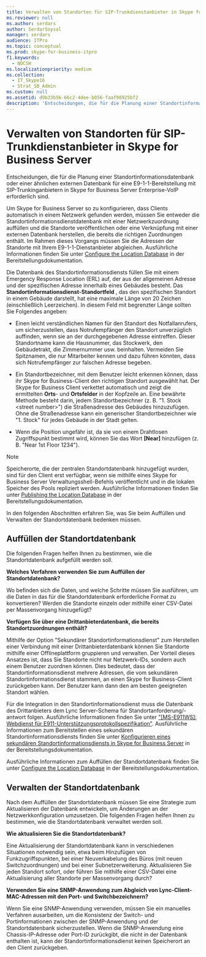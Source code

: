 ```yaml
---
title: Verwalten von Standorten für SIP-Trunkdienstanbieter in Skype for Business Server
ms.reviewer: null
ms.author: serdars
author: SerdarSoysal
manager: serdars
audience: ITPro
ms.topic: conceptual
ms.prod: skype-for-business-itpro
f1.keywords:
  - NOCSH
ms.localizationpriority: medium
ms.collection:
  - IT_Skype16
  - Strat_SB_Admin
ms.custom: null
ms.assetid: d9b33b56-66c2-4dee-b056-faaf98925bf2
description: 'Entscheidungen, die für die Planung einer Standortinformationsdatenbank oder einer ähnlichen externen Datenbank für eine E9-1-1-Bereitstellung mit SIP-Trunkinganbietern in Skype for Business Server Enterprise-VoIP erforderlich sind.'
---
```


# <a name="manage-locations-for-sip-trunk-service-providers-in-skype-for-business-server"></a>Verwalten von Standorten für SIP-Trunkdienstanbieter in Skype for Business Server

Entscheidungen, die für die Planung einer Standortinformationsdatenbank oder einer ähnlichen externen Datenbank für eine E9-1-1-Bereitstellung mit SIP-Trunkinganbietern in Skype for Business Server Enterprise-VoIP erforderlich sind.

Um Skype for Business Server so zu konfigurieren, dass Clients automatisch in einem Netzwerk gefunden werden, müssen Sie entweder die Standortinformationsdienstdatenbank mit einer Netzwerkzuordnung auffüllen und die Standorte veröffentlichen oder eine Verknüpfung mit einer externen Datenbank herstellen, die bereits die richtigen Zuordnungen enthält. Im Rahmen dieses Vorgangs müssen Sie die Adressen der Standorte mit Ihrem E9-1-1-Dienstanbieter abgleichen. Ausführliche Informationen finden Sie unter [Configure the Location Database](/previous-versions/office/lync-server-2013/lync-server-2013-configure-the-location-database) in der Bereitstellungsdokumentation.

Die Datenbank des Standortinformationsdiensts füllen Sie mit einem Emergency Response Location (ERL) auf, der aus der allgemeinen Adresse und der spezifischen Adresse innerhalb eines Gebäudes besteht. Das **Standortinformationsdienst-Standortfeld** , das den spezifischen Standort in einem Gebäude darstellt, hat eine maximale Länge von 20 Zeichen (einschließlich Leerzeichen). In diesem Feld mit begrenzter Länge sollten Sie Folgendes angeben:

- Einen leicht verständlichen Namen für den Standort des Notfallanrufers, um sicherzustellen, dass Notrufempfänger den Standort unverzüglich auffinden, wenn sie an der durchgegebenen Adresse eintreffen. Dieser Standortname kann die Hausnummer, das Stockwerk, den Gebäudetrakt, die Zimmernummer usw. beinhalten. Vermeiden Sie Spitznamen, die nur Mitarbeiter kennen und dazu führen könnten, dass sich Notrufempfänger zur falschen Adresse begeben.

- Ein Standortbezeichner, mit dem Benutzer leicht erkennen können, dass ihr Skype for Business-Client den richtigen Standort ausgewählt hat. Der Skype for Business Client verkettet automatisch und zeigt die ermittelten **Orts**- und **Ortsfelder** in der Kopfzeile an. Eine bewährte Methode besteht darin, jedem Standortbezeichner (z. B. "1. Stock \<street number>") die Straßenadresse des Gebäudes hinzuzufügen. Ohne die Straßenadresse kann ein generischer Standortbezeichner wie "1. Stock" für jedes Gebäude in der Stadt gelten.

- Wenn die Position ungefähr ist, da sie von einem Drahtlosen Zugriffspunkt bestimmt wird, können Sie das Wort **[Near]** hinzufügen (z. B. "Near 1st Floor 1234").

> [!NOTE]
> Speicherorte, die der zentralen Standortdatenbank hinzugefügt wurden, sind für den Client erst verfügbar, wenn sie mithilfe eines Skype for Business Server Verwaltungsshell-Befehls veröffentlicht und in die lokalen Speicher des Pools repliziert werden. Ausführliche Informationen finden Sie unter [Publishing the Location Database](/previous-versions/office/lync-server-2013/lync-server-2013-publish-the-location-database) in der Bereitstellungsdokumentation.

In den folgenden Abschnitten erfahren Sie, was Sie beim Auffüllen und Verwalten der Standortdatenbank bedenken müssen.

## <a name="populating-the-location-database"></a>Auffüllen der Standortdatenbank

Die folgenden Fragen helfen Ihnen zu bestimmen, wie die Standortdatenbank aufgefüllt werden soll.

 **Welches Verfahren verwenden Sie zum Auffüllen der Standortdatenbank?**

Wo befinden sich die Daten, und welche Schritte müssen Sie ausführen, um die Daten in das für die Standortdatenbank erforderliche Format zu konvertieren? Werden die Standorte einzeln oder mithilfe einer CSV-Datei per Massenvorgang hinzugefügt?

 **Verfügen Sie über eine Drittanbieterdatenbank, die bereits Standortzuordnungen enthält?**

Mithilfe der Option "Sekundärer Standortinformationsdienst" zum Herstellen einer Verbindung mit einer Drittanbieterdatenbank können Sie Standorte mithilfe einer Offlineplattform gruppieren und verwalten. Der Vorteil dieses Ansatzes ist, dass Sie Standorte nicht nur Netzwerk-IDs, sondern auch einem Benutzer zuordnen können. Dies bedeutet, dass der Standortinformationsdienst mehrere Adressen, die vom sekundären Standortinformationsdienst stammen, an einen Skype for Business-Client zurückgeben kann. Der Benutzer kann dann den am besten geeigneten Standort wählen.

Für die Integration in den Standortinformationsdienst muss die Datenbank des Drittanbieters dem Lync Server-Schema für Standortanforderung/-antwort folgen. Ausführliche Informationen finden Sie unter  ["[MS-E911WS]: Webdienst für E911-Unterstützungsprotokollspezifikation"](/openspecs/office_protocols/ms-e911ws/ab5d7449-2c15-434b-bf65-fdf38b8ffabd). Ausführliche Informationen zum Bereitstellen eines sekundären Standortinformationsdiensts finden Sie unter [Konfigurieren eines sekundären Standortinformationsdiensts in Skype for Business Server](../../deploy/deploy-enterprise-voice/secondary-location-information-service.md) in der Bereitstellungsdokumentation.

Ausführliche Informationen zum Auffüllen der Standortdatenbank finden Sie unter [Configure the Location Database](/previous-versions/office/lync-server-2013/lync-server-2013-configure-the-location-database) in der Bereitstellungsdokumentation.

## <a name="maintaining-the-location-database"></a>Verwalten der Standortdatenbank

Nach dem Auffüllen der Standortdatenbank müssen Sie eine Strategie zum Aktualisieren der Datenbank entwickeln, um Änderungen an der Netzwerkkonfiguration umzusetzen. Die folgenden Fragen helfen Ihnen zu bestimmen, wie die Standortdatenbank verwaltet werden soll.

 **Wie aktualisieren Sie die Standortdatenbank?**

Eine Aktualisierung der Standortdatenbank kann in verschiedenen Situationen notwendig sein, etwa beim Hinzufügen von Funkzugriffspunkten, bei einer Neuverkabelung des Büros (mit neuen Switchzuordnungen) und bei einer Subnetzerweiterung. Aktualisieren Sie jeden Standort sofort, oder führen Sie mithilfe einer CSV-Datei eine Aktualisierung aller Standorte per Massenvorgang durch?

 **Verwenden Sie eine SNMP-Anwendung zum Abgleich von Lync-Client-MAC-Adressen mit den Port- und Switchbezeichnern?**

Wenn Sie eine SNMP-Anwendung verwenden, müssen Sie ein manuelles Verfahren ausarbeiten, um die Konsistenz der Switch- und Portinformationen zwischen der SNMP-Anwendung und der Standortdatenbank sicherzustellen. Wenn die SNMP-Anwendung eine Chassis-IP-Adresse oder Port-ID zurückgibt, die nicht in der Datenbank enthalten ist, kann der Standortinformationsdienst keinen Speicherort an den Client zurückgeben.